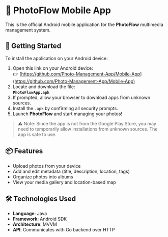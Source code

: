 # 📸 PhotoFlow Mobile App

This is the official Android mobile application for the **PhotoFlow** multimedia management system.

## 🚀 Getting Started

To install the application on your Android device:

1. Open this link on your Android device:  
   👉 [https://github.com/Photo-Management-App/Mobile-App](https://github.com/Photo-Management-App/Mobile-App)
2. Locate and download the file:  
   **`PhotoFlowApp.apk`**
3. If prompted, allow your browser to download apps from unknown sources.
4. Install the `.apk` by confirming all security prompts.
5. Launch **PhotoFlow** and start managing your photos!

> ⚠️ Note: Since the app is not from the Google Play Store, you may need to temporarily allow installations from unknown sources. The app is safe to use.

## 📦 Features

- Upload photos from your device
- Add and edit metadata (title, description, location, tags)
- Organize photos into albums
- View your media gallery and location-based map

## 🛠 Technologies Used

- **Language**: Java
- **Framework**: Android SDK
- **Architecture**: MVVM
- **API**: Communicates with Go backend over HTTP



